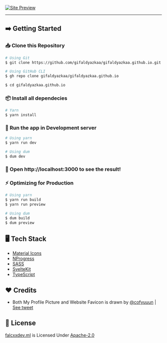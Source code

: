 [![Site Preview](https://cdn.upload.systems/uploads/QIw7NyWx.png)](https://falcxxdev.ml)

<hr />

## ➡️ Getting Started

### 📥 Clone this Repository

```sh
# Using Git
$ git clone https://github.com/gifaldyazkaa/gifaldyazkaa.github.io.git

# Using GitHub CLI
$ gh repo clone gifaldyazkaa/gifaldyazkaa.github.io

$ cd gifaldyazkaa.github.io
```

### 📦 Install all dependecies

```sh
# Yarn
$ yarn install
```

### 🏃 Run the app in Development server

```sh
# Using yarn
$ yarn run dev

# Using dum
$ dum dev
```

### :tada: Open http://localhost:3000 to see the result!

### ⚡ Optimizing for Production

```sh
# Using yarn
$ yarn run build
$ yarn run preview

# Using dum
$ dum build
$ dum preview
```

## 🖥️ Tech Stack

- [Material Icons](https://fonts.google.com/icons)
- [NProgress](https://npmjs.com/package/nprogress)
- [SASS](https://sass-lang.com)
- [SvelteKit](https://kit.svelte.dev)
- [TypeScript](https://www.typescriptlang.org)

## ❤️ Credits

- Both My Profile Picture and Website Favicon is drawn by [@cofyuuun](https://twitter.com/cofyuuun) | [See tweet](https://twitter.com/cofyuuun/status/1400363994506874880)

## 📃 License

[falcxxdev.ml](#) is Licensed Under [Apache-2.0](./LICENSE)
